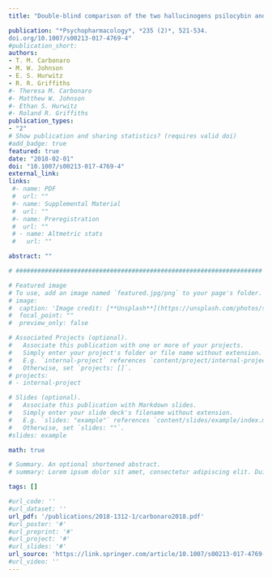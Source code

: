 ```yaml
---
title: "Double-blind comparison of the two hallucinogens psilocybin and dextromethorphan: similarities and differences in subjective experiences"

publication: "*Psychopharmacology*, *235 (2)*, 521-534.
doi.org/10.1007/s00213-017-4769-4"
#publication_short: 
authors:
- T. M. Carbonaro
- M. W. Johnson
- E. S. Hurwitz
- R. R. Griffiths
#- Theresa M. Carbonaro
#- Matthew W. Johnson
#- Ethan S. Hurwitz
#- Roland R. Griffiths
publication_types:
- "2"
# Show publication and sharing statistics? (requires valid doi)
#add_badge: true
featured: true
date: "2018-02-01"
doi: "10.1007/s00213-017-4769-4"
external_link: 
links: 
 #- name: PDF
 #  url: ""
 #- name: Supplemental Material
 #  url: ""
 #- name: Preregistration
 #  url: ""
 # - name: Altmetric stats
 #   url: ""

abstract: ""

# ####################################################################

# Featured image
# To use, add an image named `featured.jpg/png` to your page's folder. 
# image:
#  caption: 'Image credit: [**Unsplash**](https://unsplash.com/photos/s9CC2SKySJM)'
#  focal_point: ""
#  preview_only: false

# Associated Projects (optional).
#   Associate this publication with one or more of your projects.
#   Simply enter your project's folder or file name without extension.
#   E.g. `internal-project` references `content/project/internal-project/index.md`.
#   Otherwise, set `projects: []`.
# projects:
# - internal-project

# Slides (optional).
#   Associate this publication with Markdown slides.
#   Simply enter your slide deck's filename without extension.
#   E.g. `slides: "example"` references `content/slides/example/index.md`.
#   Otherwise, set `slides: ""`.
#slides: example

math: true

# Summary. An optional shortened abstract.
# summary: Lorem ipsum dolor sit amet, consectetur adipiscing elit. Duis posuere tellus ac convallis placerat. Proin tincidunt magna sed ex sollicitudin condimentum.

tags: []

#url_code: ''
#url_dataset: ''
url_pdf: '/publications/2018-1312-1/carbonaro2018.pdf'
#url_poster: '#'
#url_preprint: '#'
#url_project: '#'
#url_slides: '#'
url_source: 'https://link.springer.com/article/10.1007/s00213-017-4769-4'
#url_video: ''
---
```

